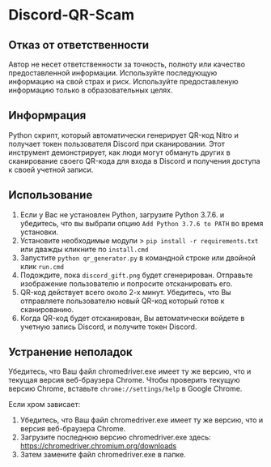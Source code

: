 # Discord-QR-Scam

## Отказ от ответственности
Автор не несет ответственности за точность, полноту или качество предоставленной информации. Используйте последующую информацию на свой страх и риск.
Используйте предоставленую информацию только в образовательных целях.

## Информрация
Python скрипт, который автоматически генерирует QR-код Nitro и получает токен пользователя Discord при сканировании. Этот инструмент демонстрирует, как люди могут обмануть других
в сканирование своего QR-кода для входа в Discord и получения доступа к своей учетной записи.

## Использование
1. Если у Вас не установлен Python, загрузите Python 3.7.6. и убедитесь, что вы выбрали опцию `Add Python 3.7.6 to PATH` во время установки.
2. Установите необходимые модули > `pip install -r requirements.txt` или дважды кликните по `install.cmd`
3. Запустите `python qr_generator.py` в командной строке или двойной клик `run.cmd`
4. Подождите, пока `discord_gift.png` будет сгенерирован. Отправьте изображение пользователю и попросите отсканировать его.
5. QR-код действует всего около 2-х минут. Убедитесь, что Вы отправляете пользователю новый QR-код который готов к сканированию.
6. Когда QR-код будет отсканирован, Вы автоматически войдете в учетную запись Discord, и получите токен Discord.

## Устранение неполадок
Убедитесь, что Ваш файл chromedriver.exe имеет ту же версию, что и текущая версия веб-браузера Chrome. Чтобы проверить текущую версию Chrome,
вставьте `chrome://settings/help` в Google Chrome.

Если хром зависает:
1. Убедитесь, что Ваш файл chromedriver.exe имеет ту же версию, что и версия веб-браузера Chrome.
2. Загрузите последнюю версию chromedriver.exe здесь: https://chromedriver.chromium.org/downloads
3. Затем замените файл chromedriver.exe в папке.
